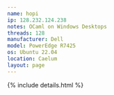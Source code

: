 ```yaml
---
name: hopi
ip: 128.232.124.238
notes: OCaml on Windows Desktops
threads: 128
manufacturer: Dell
model: PowerEdge R7425
os: Ubuntu 22.04
location: Caelum
layout: page
---
```

{% include details.html %} 

